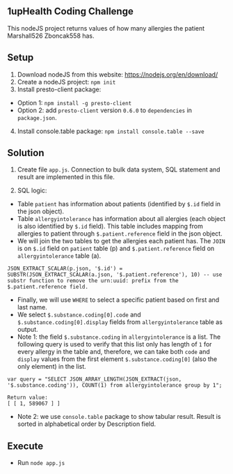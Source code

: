 ## 1upHealth Coding Challenge 
This nodeJS project returns values of how many allergies the patient Marshall526 Zboncak558 has. 

## Setup
1. Download nodeJS from this website: https://nodejs.org/en/download/ 
2. Create a nodeJS project:
```npm init```
3. Install presto-client package:
* Option 1: ```npm install -g presto-client```
* Option 2: add `presto-client` version `0.6.0` to `dependencies` in `package.json`.
4. Install console.table package:
```npm install console.table --save```

## Solution
1. Create file `app.js`. Connection to bulk data system, SQL statement and result are implemented in this file. 
 
2. SQL logic:
* Table `patient` has information about patients (identified by `$.id` field in the json object).
* Table `allergyintolerance` has information about all alergies (each object is also identified by `$.id` field). This table includes mapping from allergies to patient through `$.patient.reference` field in the json object.
* We will join the two tables to get the allergies each patient has. The `JOIN` is on `$.id` field on `patient` table (p) and `$.patient.reference` field on `allergyintolerance` table (a).
```
JSON_EXTRACT_SCALAR(p.json, '$.id') = SUBSTR(JSON_EXTRACT_SCALAR(a.json, '$.patient.reference'), 10) -- use substr function to remove the urn:uuid: prefix from the $.patient.reference field.
```
* Finally, we will use `WHERE` to select a specific patient based on first and last name.
* We select `$.substance.coding[0].code` and `$.substance.coding[0].display` fields from `allergyintolerance` table as output.
* Note 1: the field `$.substance.coding` in `allergyintolerance` is a list. The following query is used to verify that this list only has length of `1` for every allergy in the table and, therefore, we can take both `code` and `display` values from the first element `$.substance.coding[0]` (also the only element) in the list.
```
var query = "SELECT JSON_ARRAY_LENGTH(JSON_EXTRACT(json, '$.substance.coding')), COUNT(1) from allergyintolerance group by 1";

Return value:
[ [ 1, 589067 ] ]
```
* Note 2: we use `console.table` package to show tabular result. Result is sorted in alphabetical order by Description field.
## Execute
* Run `node app.js`

